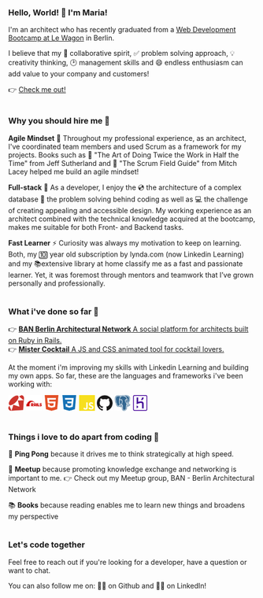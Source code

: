 ### Hello, World! 👋 I'm Maria! 

I'm an architect who has recently graduated from a <a href="https://www.lewagon.com/berlin/web-development-course/full-time">Web Development Bootcamp at Le Wagon</a> in Berlin. 

I believe that my 
	🙌 collaborative spirit,
	✅ problem solving approach,
	💡 creativity thinking,
	🕑 management skills and
	😄 endless enthusiasm 
can add value to your company and customers!

👉 <a href="https://mariabraganca.github.io/profile/index.html">Check me out!</a>

#

### Why you should hire me 💪

<strong>Agile Mindset</strong> 🏁
Throughout my professional experience, as an architect, I've coordinated team members and used Scrum as a framework for my projects. 
Books such as
	📕 "The Art of Doing Twice the Work in Half the Time" from Jeff Sutherland and 
	📕 "The Scrum Field Guide" from Mitch Lacey 
helped me build an agile mindset!
 
<strong>Full-stack</strong> 💼
As a developer, I enjoy the 
	💿 the architecture of a complex database 
	🧠 the problem solving behind coding as well as
	💻 the challenge of creating appealing and accessible design. 
My working experience as an architect combined with the technical knowledge acquired at the bootcamp, makes me suitable for both Front- and Backend tasks.
 
<strong>Fast Learner</strong> ⚡
Curiosity was always my motivation to keep on learning. Both, my 
	🔟 year old subscription by lynda.com (now Linkedin Learning) and my 
	📚extensive library at home
classify me as a fast and passionate learner. 
Yet, it was foremost through mentors and teamwork that I’ve grown personally and professionally.

#

### What i've done so far 🔨

👉 <a href="https://mariabraganca.github.io/profile/pr_berlinarchnet.html"><strong>BAN Berlin Architectural Network</strong> A social platform for architects built on Ruby in Rails.</a><br>
👉 <a href="https://mariabraganca.github.io/profile/pr_mrcocktail.html"><strong>Mister Cocktail</strong> A JS and CSS animated tool for cocktail lovers.</a>

At the moment i'm improving my skills with Linkedin Learning and building my own apps.
So far, these are the languages and frameworks i've been working with:

<div display="flex">
	<img height="32" width="32" src="https://raw.githubusercontent.com/MariaBraganca/MariaBraganca/master/images/ruby.svg" />
	<img height="32" width="32" src="https://raw.githubusercontent.com/MariaBraganca/MariaBraganca/master/images/rubyonrails.svg" />	
	<img height="32" width="32" src="https://raw.githubusercontent.com/MariaBraganca/MariaBraganca/master/images/html5.svg" />
	<img height="32" width="32" src="https://raw.githubusercontent.com/MariaBraganca/MariaBraganca/master/images/css3.svg" />
	<img height="32" width="32" src="https://raw.githubusercontent.com/MariaBraganca/MariaBraganca/master/images/javascript.svg" />
	<img height="32" width="32" src="https://raw.githubusercontent.com/MariaBraganca/MariaBraganca/master/images/github.svg" />
	<img height="32" width="32" src="https://raw.githubusercontent.com/MariaBraganca/MariaBraganca/master/images/postgresql.svg" />
	<img height="32" width="32" src="https://raw.githubusercontent.com/MariaBraganca/MariaBraganca/master/images/heroku.svg" />
</div>

#

### Things i love to do apart from coding 📌

🏓 <strong>Ping Pong</strong> because it drives me to think strategically at high speed.
 
💬 <strong>Meetup</strong> because promoting knowledge exchange and networking is important to me.
👉 Check out my Meetup group, BAN - Berlin Architectural Network
 
📚 <strong>Books</strong> because reading enables me to learn new things and broadens my perspective


#

### Let's code together

Feel free to reach out if you're looking for a developer, have a question or want to chat.

You can also follow me on:
	🏃‍♂️ on Github and
	🏃‍♂️ on LinkedIn!

<!--
**MariaBraganca/MariaBraganca** is a ✨ _special_ ✨ repository because its `README.md` (this file) appears on your GitHub profile.

Here are some ideas to get you started:

- 🔭 I’m currently working on ...
- 🌱 I’m currently learning ...
- 👯 I’m looking to collaborate on ...
- 🤔 I’m looking for help with ...
- 💬 Ask me about ...
- 📫 How to reach me: ...
- 😄 Pronouns: ...
- ⚡ Fun fact: ...
-->
